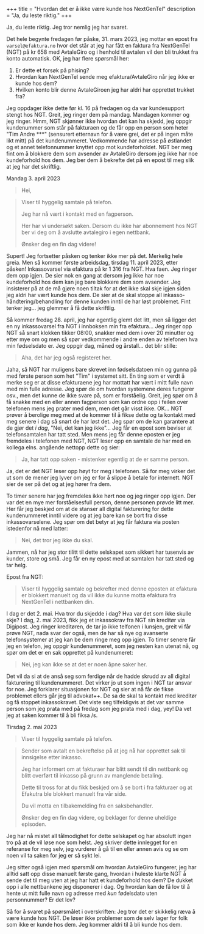 +++
title = "Hvordan det er å ikke være kunde hos NextGenTel"
description = "Ja, du leste riktig."
+++

Ja, du leste riktig. Jeg tror nemlig jeg har svaret.

Det hele begynte fredagen før påske, 31. mars 2023, jeg mottar en epost fra
`varsel@efaktura.no` hvor det står at jeg har fått en faktura fra NextGenTel
(NGT) på kr 658 med AvtaleGiro og i henhold til avtalen vil den bli trukket fra
konto automatisk. OK, jeg har flere spørsmål her:

1. Er dette et forsøk på phising?
1. Hvordan kan NextGenTel sende meg efaktura/AvtaleGiro når jeg ikke er kunde
   hos dem?
1. Hvilken konto blir denne AvtaleGiroen jeg har aldri har opprettet trukket
   fra?

Jeg oppdager ikke dette før kl. 16 på fredagen og da var kundesupport stengt hos
NGT. Greit, jeg ringer dem på mandag. Mandagen kommer og jeg ringer. Hmm, NGT
skjønner ikke hvordan det kan ha skjedd, jeg oppgir kundenummer som står på
fakturaen og de får opp en person som heter "Tim Andre \*\*\*" (sensurert
etternavn for å være grei, det er på ingen måte likt mitt) på det kundenummeret.
Vedkommende har adresse på østlandet og et annet telefonnummer knyttet opp mot
kundeforholdet. NGT ber meg fint om å blokkere dem som avsender av AvtaleGiro
dersom jeg ikke har noe kundeforhold hos dem. Jeg ber dem å bekrefte det på en
epost til meg slik at jeg har det skriftlig.

Mandag 3. april 2023

> Hei,

> Viser til hyggelig samtale på telefon.
>
> Jeg har nå vært i kontakt med en fagperson.
>
> Her har vi undersøkt saken. Dersom du ikke har abonnement hos NGT ber vi deg
> om å avslutte avtalegiro i egen nettbank.
>
> Ønsker deg en fin dag videre!

Supert! Jeg fortsetter påsken og tenker ikke mer på det. Merkelig hele greia.
Men så kommer første arbeidsdag, tirsdag 11. april 2023, etter påsken!
Inkassovarsel via efaktura på kr 1 316 fra NGT. Hva faen. Jeg ringer dem opp
igjen. De sier nok en gang at dersom jeg ikke har noe kundeforhold hos dem kan
jeg bare blokkere dem som avsender. Jeg insisterer på at de må gjøre noen tiltak
for at det ikke skal skje igjen siden jeg aldri har vært kunde hos dem. De sier
at de skal stoppe all inkasso-håndtering/behandling for denne kunden inntil de
har løst problemet. Fint tenker jeg... jeg glemmer å få dette skriftlig.

Så kommer fredag 28. april, jeg har egentlig glemt det litt, men så ligger det
en ny inkassovarsel fra NGT i innboksen min fra efaktura... Jeg ringer opp NGT
så snart klokken tikker 08:00, snakker med dem i over 20 minutter og etter mye
om og men så spør vedkommende i andre enden av telefonen hva min fødselsdato er.
Jeg oppgir dag, måned og årstall... det blir stille:

> Aha, det har jeg også registeret her.

Jaha, så NGT har muligens bare skrevet inn fødselsdatoen min og gunna på med
første person som het "Tim" i systemet sitt. En ting som er verdt å merke seg er
at disse efakturaene jeg har mottatt har vært i mitt fulle navn med min fulle
adresse. Jeg spør de om hvordan systemene deres fungerer osv., men det kunne de
ikke svare på, som er forståelig. Greit, jeg spør om å få snakke med en eller
annen fagperson som kan ordne opp i feilen over telefonen mens jeg prater med
dem, men det går visst ikke. OK... NGT prøver å berolige meg med at de kommer
til å fikse dette og ta kontakt med meg senere i dag så snart de har løst det.
Jeg spør om de kan garantere at de gjør det _i dag_, "Nei, det kan jeg ikke"...
Jeg får en epost som beviser at telefonsamtalen har tatt sted. Men mens jeg får
denne eposten er jeg fremdeles i telefonen med NGT, NGT leser opp en samtale de
har med en kollega elns. angående nettopp dette og sier:

> Ja, har tatt opp saken - mistenker egentlig at de er samme person.

Ja, det er det NGT leser opp høyt for meg i telefonen. Så for meg virker det ut
som de mener jeg lyver om jeg er for å slippe å betale for internett. NGT sier
de ser på det og at jeg hører fra dem.

To timer senere har jeg fremdeles ikke hørt noe og jeg ringer opp igjen. Der var
det en mye mer forståelsesfull person, denne personen prøvde litt mer. Her får
jeg beskjed om at de stanser all digital fakturering for dette kundenummeret
inntil videre og at jeg bare kan se bort fra disse inkassovarselene. Jeg spør om
det betyr at jeg får faktura via posten istedenfor nå med latter:

> Nei, det tror jeg ikke du skal.

Jammen, nå har jeg stor tilitt til dette selskapet som sikkert har tusenvis av
kunder, store og små. Jeg får en ny epost med at samtalen har tatt sted og tar
helg.

Epost fra NGT:

> Viser til hyggelig samtale og bekrefter med denne eposten at efaktura er
> blokkert manuelt og da vil ikke du kunne motta efaktura fra NextGenTel i
> nettbanken din.

I dag er det 2. mai. Hva tror du skjedde i dag? Hva var det som ikke skulle
skje? I dag, 2. mai 2023, fikk jeg et inkassokrav fra NGT sin kreditør via
Digipost. Jeg ringer kreditøren, de tar jo ikke telfonen i lunsjen, greit vi får
prøve NGT, nada svar der også, men de har så nye og avanserte telefonsystemer at
jeg kan be dem ringe meg opp igjen. To timer senere får jeg en telefon, jeg
oppgir kundenummeret, som jeg nesten kan utenat nå, og spør om det er en sak
opprettet på kundenumeret:

> Nei, jeg kan ikke se at det er noen åpne saker her.

Det vil da si at de anså seg som ferdige når de hadde skrudd av all digital
fakturering til kundenummeret. Det virker jo ut som ingen i NGT tar ansvar for
noe. Jeg forklarer situasjonen for NGT og sier at nå får de fikse problemet
ellers går jeg til advokat++. De sa de skal ta kontakt med kreditør og få
stoppet inkassokravet. Det viste seg tilfeldigvis at det var samme person som
jeg prata med på fredag som jeg prata med i dag, yey! Da vet jeg at saken kommer
til å bli fiksa /s.

Tirsdag 2. mai 2023

> Viser til hyggelig samtale på telefon.

> Sender som avtalt en bekreftelse på at jeg nå har opprettet sak til innsigelse
> etter inkasso.
>
> Jeg har informert om at fakturaer har blitt sendt til din nettbank og blitt
> overført til inkasso på grunn av manglende betaling.
>
> Dette til tross for at du fikk beskjed om å se bort i fra fakturaer og at
> Efakutra ble blokkert manuelt fra vår side.
>
> Du vil motta en tilbakemelding fra en saksbehandler.
>
> Ønsker deg en fin dag videre, og beklager for denne uheldige episoden.

Jeg har nå mistet all tålmodighet for dette selskapet og har absolutt ingen tro
på at de vil løse noe som helst. Jeg skriver dette innlegget for en referanse
for meg selv, jeg vurderer å gå til en eller annen avis og se om noen vil ta
saken for jeg er så sykt lei.

Jeg sitter også igjen med spørsmål om hvordan AvtaleGiro fungerer, jeg har
alltid satt opp disse manuelt første gang, hvordan i huleste klarte NGT å sende
det til meg uten at jeg har hatt et kundeforhold hos dem? De dukket opp i alle
nettbankene jeg disponerer i dag. Og hvordan kan de få lov til å hente ut mitt
fulle navn og adresse med _kun_ fødelsdato uten personnummer? Er det lov?

Så for å svaret på spørsmålet i overskriften: Jeg tror det er skikkelig ræva å
være kunde hos NGT. De løser ikke problemer som de selv lager for folk som ikke
er kunde hos dem. Jeg kommer aldri til å bli kunde hos dem.
